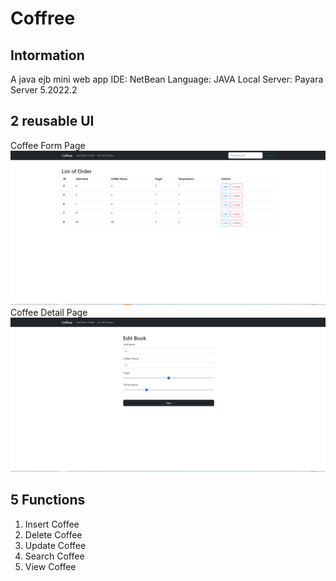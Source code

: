 # Coffree
## Intormation
A java ejb mini web app
IDE: NetBean
Language: JAVA
Local Server: Payara Server 5.2022.2

## 2 reusable UI
Coffee Form Page
![alt text](https://github.com/MaaZiJyun/Coffree/blob/main/images/1656562380757.png)
Coffee Detail Page
![alt text](https://github.com/MaaZiJyun/Coffree/blob/main/images/1656562413847.png)

## 5 Functions
1. Insert Coffee
2. Delete Coffee
3. Update Coffee
4. Search Coffee
5. View Coffee

